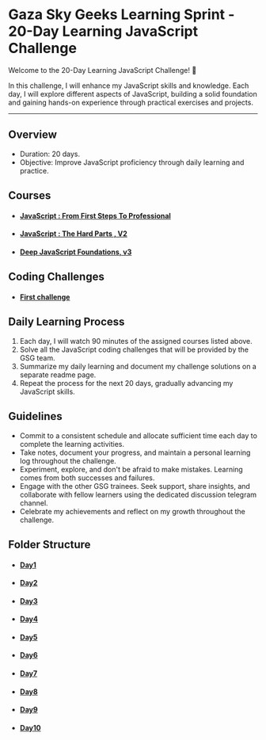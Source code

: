 # Gaza Sky Geeks Learning Sprint - 20-Day Learning JavaScript Challenge

 Welcome to the 20-Day Learning JavaScript Challenge! 🚀

In this challenge, I will enhance my JavaScript skills and knowledge. Each day, I will explore different aspects of JavaScript, building a solid foundation and gaining hands-on experience through practical exercises and projects.

---

## Overview

- Duration: 20 days.
- Objective: Improve JavaScript proficiency through daily learning and practice.

## Courses

- #### [JavaScript : From First Steps To Professional](https://frontendmasters.com/courses/javascript-first-steps/)
- #### [JavaScript : The Hard Parts , V2](https://frontendmasters.com/courses/javascript-hard-parts-v2/)
- #### [Deep JavaScript Foundations, v3](https://frontendmasters.com/courses/deep-javascript-v3/)

## Coding Challenges
- #### [First challenge](https://www.freecodecamp.org/learn/javascript-algorithms-and-data-structures/basic-algorithm-scripting/convert-celsius-to-fahrenheit)

## Daily Learning Process
1. Each day, I will watch 90 minutes of the assigned courses listed above.
2. Solve all the JavaScript coding challenges that will be provided by the GSG team.
3. Summarize my daily learning and document my challenge solutions on a separate readme page.
4. Repeat the process for the next 20 days, gradually advancing my JavaScript skills.

## Guidelines
- Commit to a consistent schedule and allocate sufficient time each day to complete the learning activities.
- Take notes, document your progress, and maintain a personal learning log throughout the challenge.
- Experiment, explore, and don't be afraid to make mistakes. Learning comes from both successes and failures.
- Engage with the other GSG trainees. Seek support, share insights, and collaborate with fellow learners using the dedicated discussion telegram channel.
- Celebrate my achievements and reflect on my growth throughout the challenge.

## Folder Structure
- #### [Day1](https://github.com/aya-soghayyer/Mastering-JavaScript-in-20-Days/blob/03222c7efb7ee1600e5db37d106867b9d32229f6/day1.md)
- #### [Day2](https://github.com/aya-soghayyer/Mastering-JavaScript-in-20-Days/blob/03222c7efb7ee1600e5db37d106867b9d32229f6/day1.md)
- #### [Day3](https://github.com/aya-soghayyer/Mastering-JavaScript-in-20-Days/blob/03222c7efb7ee1600e5db37d106867b9d32229f6/day1.md)
- #### [Day4](https://github.com/aya-soghayyer/Mastering-JavaScript-in-20-Days/blob/03222c7efb7ee1600e5db37d106867b9d32229f6/day1.md)
- #### [Day5](https://github.com/aya-soghayyer/Mastering-JavaScript-in-20-Days/blob/03222c7efb7ee1600e5db37d106867b9d32229f6/day1.md)
- #### [Day6](https://github.com/aya-soghayyer/Mastering-JavaScript-in-20-Days/blob/03222c7efb7ee1600e5db37d106867b9d32229f6/day1.md)
- #### [Day7](https://github.com/aya-soghayyer/Mastering-JavaScript-in-20-Days/blob/03222c7efb7ee1600e5db37d106867b9d32229f6/day1.md)
- #### [Day8](https://github.com/aya-soghayyer/Mastering-JavaScript-in-20-Days/blob/03222c7efb7ee1600e5db37d106867b9d32229f6/day1.md)
- #### [Day9](https://github.com/aya-soghayyer/Mastering-JavaScript-in-20-Days/blob/03222c7efb7ee1600e5db37d106867b9d32229f6/day1.md)
- #### [Day10](https://github.com/aya-soghayyer/Mastering-JavaScript-in-20-Days/blob/03222c7efb7ee1600e5db37d106867b9d32229f6/day1.md)

